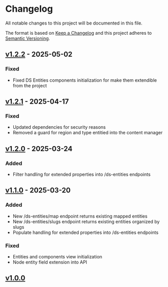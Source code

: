 # Changelog

All notable changes to this project will be documented in this file.

The format is based on [Keep a Changelog](https://keepachangelog.com/en/1.0.0/)
and this project adheres to [Semantic Versioning](https://semver.org/spec/v2.0.0.html).

## [v1.2.2](https://github.com/Bryelmo/ds-entities/tree/1.2.2) - 2025-05-02

### Fixed

- Fixed DS Entities components initialization for make them extendible from the project

## [v1.2.1](https://github.com/Bryelmo/ds-entities/tree/1.2.1) - 2025-04-17

### Fixed

- Updated dependencies for security reasons
- Removed a guard for region and type entitied into the content manager

## [v1.2.0](https://github.com/Bryelmo/ds-entities/tree/1.2.0) - 2025-03-24

### Added

- Filter handling for extended properties into /ds-entities endpoints

## [v1.1.0](https://github.com/Bryelmo/ds-entities/tree/1.1.0) - 2025-03-20

### Added

- New /ds-entities/map endpoint returns existing mapped entities
- New /ds-entities/slugs endpoint returns existing entities organized by slugs
- Populate handling for extended properties into /ds-entities endpoints

### Fixed

- Entities and components view initialization
- Node entity field extension into API

## [v1.0.0](https://github.com/Bryelmo/ds-entities/tree/1.0.0)
